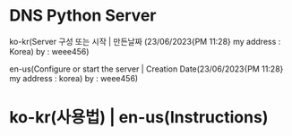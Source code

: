 
# DNS Python Server

ko-kr(Server 구성 또는 시작 | 만든날짜 (23/06/2023{PM 11:28} my address : Korea) by : weee456)

en-us(Configure or start the server | Creation Date(23/06/2023{PM 11:28} my address : korea) by : weee456)

ko-kr(사용법) | en-us(Instructions)
========================================



